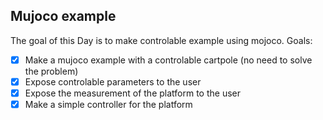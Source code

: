 ## Mujoco example
The goal of this Day is to make controlable example using mojoco.
Goals:
- [X] Make a mujoco example with a controlable cartpole (no need to solve the problem)
- [X] Expose controlable parameters to the user
- [X] Expose the measurement of the platform to the user
- [X] Make a simple controller for the platform
